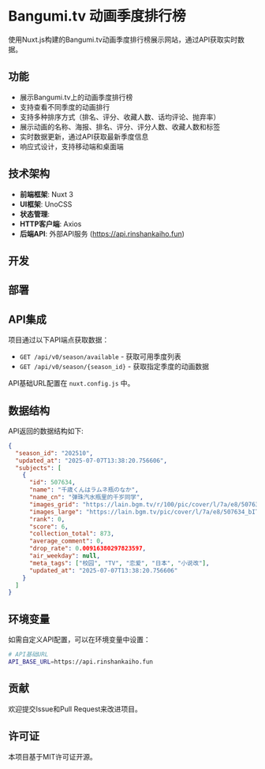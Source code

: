 # Bangumi.tv 动画季度排行榜

使用Nuxt.js构建的Bangumi.tv动画季度排行榜展示网站，通过API获取实时数据。

## 功能

- 展示Bangumi.tv上的动画季度排行榜
- 支持查看不同季度的动画排行
- 支持多种排序方式（排名、评分、收藏人数、话均评论、抛弃率）
- 展示动画的名称、海报、排名、评分、评分人数、收藏人数和标签
- 实时数据更新，通过API获取最新季度信息
- 响应式设计，支持移动端和桌面端

## 技术架构

- **前端框架**: Nuxt 3
- **UI框架**: UnoCSS
- **状态管理**: 
- **HTTP客户端**: Axios
- **后端API**: 外部API服务 (https://api.rinshankaiho.fun)

## 开发

## 部署

## API集成

项目通过以下API端点获取数据：

- `GET /api/v0/season/available` - 获取可用季度列表
- `GET /api/v0/season/{season_id}` - 获取指定季度的动画数据

API基础URL配置在 `nuxt.config.js` 中。

## 数据结构

API返回的数据结构如下:

```json
{
  "season_id": "202510",
  "updated_at": "2025-07-07T13:38:20.756606",
  "subjects": [
    {
      "id": 507634,
      "name": "千歳くんはラムネ瓶のなか",
      "name_cn": "弹珠汽水瓶里的千岁同学",
      "images_grid": "https://lain.bgm.tv/r/100/pic/cover/l/7a/e8/507634_bITEm.jpg",
      "images_large": "https://lain.bgm.tv/pic/cover/l/7a/e8/507634_bITEm.jpg",
      "rank": 0,
      "score": 6,
      "collection_total": 873,
      "average_comment": 0,
      "drop_rate": 0.00916380297823597,
      "air_weekday": null,
      "meta_tags": ["校园", "TV", "恋爱", "日本", "小说改"],
      "updated_at": "2025-07-07T13:38:20.756606"
    }
  ]
}
```

## 环境变量

如需自定义API配置，可以在环境变量中设置：

```bash
# API基础URL
API_BASE_URL=https://api.rinshankaiho.fun
```

## 贡献

欢迎提交Issue和Pull Request来改进项目。

## 许可证

本项目基于MIT许可证开源。
